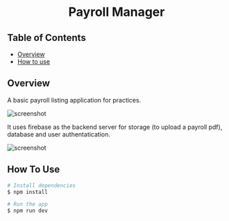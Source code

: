 
<h1 align="center">Payroll Manager</h1>

<div align="center">
      
</div>

## Table of Contents

- [Overview](#overview)
- [How to use](#how-to-use)

<!-- OVERVIEW -->

## Overview

A basic payroll listing application for practices. 

![screenshot]((https://res.cloudinary.com/dyswc6bns/image/upload/v1691304007/portfolio/payrolls_rxex7y.png))

It uses firebase as the backend server for storage (to upload a payroll pdf), database and user authentatication.

![screenshot]((https://res.cloudinary.com/dyswc6bns/image/upload/v1691304653/portfolio/payroll-setings_cqgvti.png))

## How To Use

```bash
# Install dependencies
$ npm install

# Run the app
$ npm run dev
```
